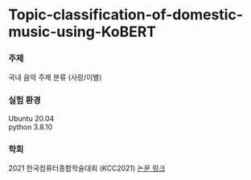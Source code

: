 # Topic-classification-of-domestic-music-using-KoBERT

### 주제
국내 음악 주제 분류 (사랑/이별)

### 실험 환경
Ubuntu 20.04  
python 3.8.10

### 학회
2021 한국컴퓨터종합학술대회 (KCC2021)
[논문 링크](https://www.dbpia.co.kr/journal/articleDetail?nodeId=NODE10583421)
